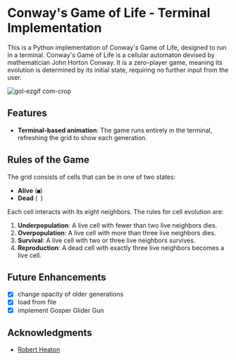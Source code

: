 # Conway's Game of Life - Terminal Implementation

This is a Python implementation of Conway's Game of Life, designed to run in a terminal. Conway's Game of Life is a cellular automaton devised by mathematician John Horton Conway. It is a zero-player game, meaning its evolution is determined by its initial state, requiring no further input from the user.

![gol-ezgif com-crop](https://github.com/user-attachments/assets/e1aa9983-5982-41b5-9704-b2a83d63444d)

## Features
- **Terminal-based animation**: The game runs entirely in the terminal, refreshing the grid to show each generation.

## Rules of the Game
The grid consists of cells that can be in one of two states:
- **Alive** (`■`)
- **Dead** (` `)

Each cell interacts with its eight neighbors. The rules for cell evolution are:
1. **Underpopulation**: A live cell with fewer than two live neighbors dies.
2. **Overpopulation**: A live cell with more than three live neighbors dies.
3. **Survival**: A live cell with two or three live neighbors survives.
4. **Reproduction**: A dead cell with exactly three live neighbors becomes a live cell.

## Future Enhancements
- [x] change opacity of older generations
- [x] load from file
- [x] implement Gosper Glider Gun 

## Acknowledgments
- [Robert Heaton](https://robertheaton.com/)
